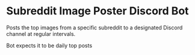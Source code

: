 # Subreddit Image Poster Discord Bot
Posts the top images from a specific subreddit to a designated Discord channel at regular intervals.

Bot expects it to be daily top posts
